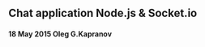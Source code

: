 Chat application Node.js & Socket.io
------------------------------------

#### 18 May 2015 Oleg G.Kapranov

